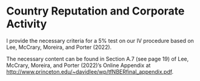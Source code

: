 # Country Reputation and Corporate Activity

I provide the necessary criteria for a 5% test on our IV procedure based on Lee, McCrary, Moreira, and Porter (2022).

The necessary content can be found in Section A.7 (see page 19) of Lee, McCrary, Moreira, and Porter (2022)’s Online Appendix at http://www.princeton.edu/~davidlee/wp/tfNBERfinal_appendix.pdf. 

